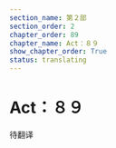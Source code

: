 ```yaml
---
section_name: 第２部
section_order: 2
chapter_order: 89
chapter_name: Act：８９
show_chapter_order: True
status: translating
---
```


# Act：８９
待翻译
